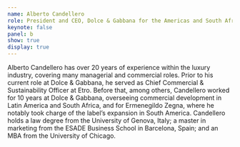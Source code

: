 ```yaml
---
name: Alberto Candellero
role: President and CEO, Dolce & Gabbana for the Americas and South Africa
keynote: false
panel: b
show: true
display: true
---
```


Alberto Candellero has over 20 years of experience within the luxury industry, covering many managerial and commercial roles. 
Prior to his current role at Dolce & Gabbana, he served as Chief Commercial & Sustainability Officer at Etro. 
Before that, among others, Candellero worked for 10 years at Dolce & Gabbana, overseeing commercial development in Latin America and South Africa, and for Ermenegildo Zegna, where he notably took charge of the label’s expansion in South America. 
Candellero holds a law degree from the University of Genova, Italy; a master in marketing from the ESADE Business School in Barcelona, Spain; and an MBA from the University of Chicago.
